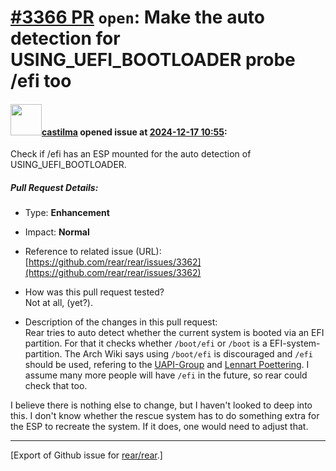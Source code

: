 [\#3366 PR](https://github.com/rear/rear/pull/3366) `open`: Make the auto detection for USING\_UEFI\_BOOTLOADER probe /efi too
==============================================================================================================================

#### <img src="https://avatars.githubusercontent.com/u/17392981?u=b3ed5e11972846e089ecac7aeb7830607cb64b86&v=4" width="50">[castilma](https://github.com/castilma) opened issue at [2024-12-17 10:55](https://github.com/rear/rear/pull/3366):

Check if /efi has an ESP mounted for the auto detection of
USING\_UEFI\_BOOTLOADER.

##### Pull Request Details:

-   Type: **Enhancement**

-   Impact: **Normal**

-   Reference to related issue (URL):
    [https://github.com/rear/rear/issues/3362](https://github.com/rear/rear/issues/3362)

-   How was this pull request tested?  
    Not at all, (yet?).

-   Description of the changes in this pull request:  
    Rear tries to auto detect whether the current system is booted via
    an EFI partition. For that it checks whether `/boot/efi` or `/boot`
    is a EFI-system-partition. The Arch Wiki says using `/boot/efi` is
    discouraged and `/efi` should be used, refering to the
    [UAPI-Group](https://uapi-group.org/specifications/specs/boot_loader_specification/#mount-points)
    and [Lennart
    Poettering](https://github.com/systemd/systemd/pull/3757#issuecomment-234290236).
    I assume many more people will have `/efi` in the future, so rear
    could check that too.

I believe there is nothing else to change, but I haven't looked to deep
into this. I don't know whether the rescue system has to do something
extra for the ESP to recreate the system. If it does, one would need to
adjust that.

------------------------------------------------------------------------

\[Export of Github issue for
[rear/rear](https://github.com/rear/rear).\]
